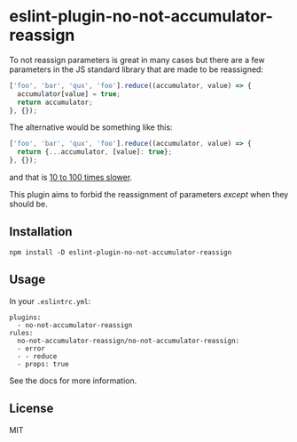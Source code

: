 # eslint-plugin-no-not-accumulator-reassign

To not reassign parameters is great in many cases but there are a few parameters in the JS standard library that are made to be reassigned:

```js
['foo', 'bar', 'qux', 'foo'].reduce((accumulator, value) => {
  accumulator[value] = true;
  return accumulator;
}, {});
```

The alternative would be something like this:
```js
['foo', 'bar', 'qux', 'foo'].reduce((accumulator, value) => {
  return {...accumulator, [value]: true};
}, {});
```
and that is [10 to 100 times slower](https://jsperf.com/object-create-vs-mutation-in-reduce/7).

This plugin aims to forbid the reassignment of parameters _except_ when they should be.

## Installation

```
npm install -D eslint-plugin-no-not-accumulator-reassign
```

## Usage

In your `.eslintrc.yml`:
```
plugins:
  - no-not-accumulator-reassign
rules:
  no-not-accumulator-reassign/no-not-accumulator-reassign:
  - error
  - - reduce
  - props: true
```

See the docs for more information.

## License

MIT

